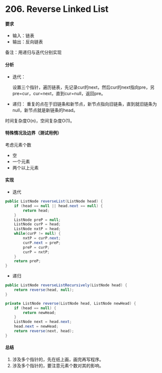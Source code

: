 # 206. Reverse Linked List

#### 要求

- 输入：链表
- 输出：反向链表

备注：用递归与迭代分别实现
#### 分析
- 迭代：

    设置三个指针，遍历链表，先记录cur的next，然后cur的next指向pre，另pre=cur，cur=next，直到cur=null，返回pre。

- 递归：
    重复的点在于旧链条和新节点，新节点指向旧链条，直到就旧链条为null，新节点就是新链条的head。

时间复杂度O(n)，空间复杂度O(1)。

#### 特殊情况及边界（测试用例）
考虑元素个数
- 空
- 一个元素
- 两个以上元素

#### 实现
- 迭代
```java
public ListNode reverseList(ListNode head) {
    if (head == null || head.next == null) {
        return head;
    }
    ListNode preP = null;
    ListNode curP = head;
    ListNode nxtP = head;
    while(curP != null) {
        nxtP = curP.next;
        curP.next = preP;
        preP = curP;
        curP = nxtP;     
    }
    return preP;
}
```
- 递归
```java
public ListNode reverseListRecursively(ListNode head) {
    return reverse(head, null);
}

private ListNode reverse(ListNode head, ListNode newHead) {
    if (head == null) {
        return newHead;
    }
    ListNode next = head.next;
    head.next = newHead;
    return reverse(next, head);
}
```

#### 总结

1. 涉及多个指针的，先在纸上画，画完再写程序。
2. 涉及多个指针的，要注意元素个数对其的影响。